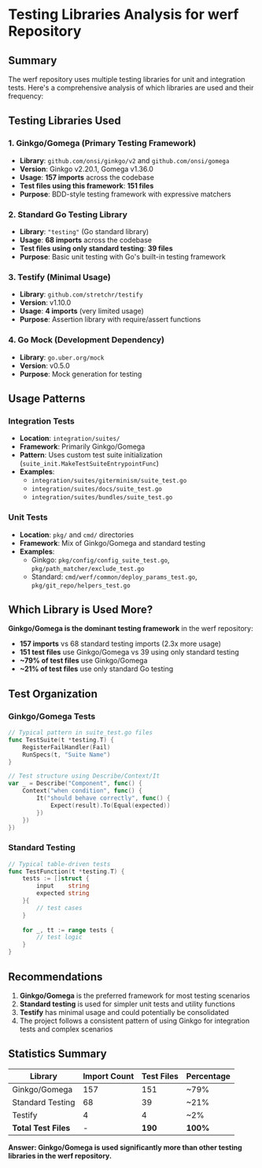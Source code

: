 # Testing Libraries Analysis for werf Repository

## Summary

The werf repository uses multiple testing libraries for unit and integration tests. Here's a comprehensive analysis of which libraries are used and their frequency:

## Testing Libraries Used

### 1. Ginkgo/Gomega (Primary Testing Framework)
- **Library**: `github.com/onsi/ginkgo/v2` and `github.com/onsi/gomega`
- **Version**: Ginkgo v2.20.1, Gomega v1.36.0
- **Usage**: **157 imports** across the codebase
- **Test files using this framework**: **151 files**
- **Purpose**: BDD-style testing framework with expressive matchers

### 2. Standard Go Testing Library
- **Library**: `"testing"` (Go standard library)
- **Usage**: **68 imports** across the codebase  
- **Test files using only standard testing**: **39 files**
- **Purpose**: Basic unit testing with Go's built-in testing framework

### 3. Testify (Minimal Usage)
- **Library**: `github.com/stretchr/testify`
- **Version**: v1.10.0
- **Usage**: **4 imports** (very limited usage)
- **Purpose**: Assertion library with require/assert functions

### 4. Go Mock (Development Dependency)
- **Library**: `go.uber.org/mock`
- **Version**: v0.5.0
- **Purpose**: Mock generation for testing

## Usage Patterns

### Integration Tests
- **Location**: `integration/suites/`
- **Framework**: Primarily Ginkgo/Gomega
- **Pattern**: Uses custom test suite initialization (`suite_init.MakeTestSuiteEntrypointFunc`)
- **Examples**:
  - `integration/suites/giterminism/suite_test.go`
  - `integration/suites/docs/suite_test.go`
  - `integration/suites/bundles/suite_test.go`

### Unit Tests  
- **Location**: `pkg/` and `cmd/` directories
- **Framework**: Mix of Ginkgo/Gomega and standard testing
- **Examples**:
  - Ginkgo: `pkg/config/config_suite_test.go`, `pkg/path_matcher/exclude_test.go`
  - Standard: `cmd/werf/common/deploy_params_test.go`, `pkg/git_repo/helpers_test.go`

## Which Library is Used More?

**Ginkgo/Gomega is the dominant testing framework** in the werf repository:

- **157 imports** vs 68 standard testing imports (2.3x more usage)
- **151 test files** use Ginkgo/Gomega vs 39 using only standard testing
- **~79% of test files** use Ginkgo/Gomega
- **~21% of test files** use only standard Go testing

## Test Organization

### Ginkgo/Gomega Tests
```go
// Typical pattern in suite_test.go files
func TestSuite(t *testing.T) {
    RegisterFailHandler(Fail)
    RunSpecs(t, "Suite Name")
}

// Test structure using Describe/Context/It
var _ = Describe("Component", func() {
    Context("when condition", func() {
        It("should behave correctly", func() {
            Expect(result).To(Equal(expected))
        })
    })
})
```

### Standard Testing
```go
// Typical table-driven tests
func TestFunction(t *testing.T) {
    tests := []struct {
        input    string
        expected string
    }{
        // test cases
    }
    
    for _, tt := range tests {
        // test logic
    }
}
```

## Recommendations

1. **Ginkgo/Gomega** is the preferred framework for most testing scenarios
2. **Standard testing** is used for simpler unit tests and utility functions
3. **Testify** has minimal usage and could potentially be consolidated
4. The project follows a consistent pattern of using Ginkgo for integration tests and complex scenarios

## Statistics Summary

| Library | Import Count | Test Files | Percentage |
|---------|-------------|------------|------------|
| Ginkgo/Gomega | 157 | 151 | ~79% |
| Standard Testing | 68 | 39 | ~21% |
| Testify | 4 | 4 | ~2% |
| **Total Test Files** | - | **190** | **100%** |

**Answer: Ginkgo/Gomega is used significantly more than other testing libraries in the werf repository.**